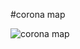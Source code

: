 #corona map

![corona map](https://vladlarichev.com/wp-content/uploads/2023/04/2020-03-11-16_35_19-Ergebnis-des-SEO-Checks.png)
